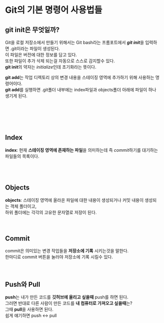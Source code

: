 Git의 기본 명령어 사용법들
 =====================
git init은 무엇일까?<br>
-------------
Git을 로컬 저장소에서 만들기 위해서는 Git bash라는 프롬포트에서 ***git init***을 입력하면 .git이라는 파일이 생성된다.<br>
이 파일은 버전에 대한 정보를 담고 있다.<br>
또한 파일이 추가 삭제 되는걸 자동으로 스스로 감지할수 있다.<br>
**git init**의 약자는 *initialize*인데 초기화라는 뜻이다.<br>

**git add**는 작업 디렉토리 상의 변경 내용을 스테이징 영역에 추가하기 위해 사용하는 명령어이다.<br>
**git add**를 실행하면 .git폴더 내부에는 index파일과 objects폴더 아래에 파일이 하나 생기게 된다.<br>
<br>
<br>
<br>
<br>
<br>

Index
----------
**index**: 현재 **스테이징 영역에 존재하는 파일**을 의미하는데 즉 *commit*하기를 대기하는 파일들의 목록이다.
<br>
<br>
<br>
<br>

Objects
---------
**objects**: 스테이징 영역에 올라온 파일에 대한 내용이 생성되거나 커밋 내용이 생성되는 객체 폴더이고,<br>
하위 폴더에는 각각의 고유한 문자열로 저장이 된다.<br>
<br>
<br>

Commit
-------
commit은 의미있는 변경 작업들을 **저장소에 기록** 시키는것을 말한다.<br>
한마디로 commit 버튼을 눌러야 저장소에 기록 시킬수 있다.<br>
<br>
<br>

Push와 Pull
------------
**push**는 내가 만든 코드를 **깃허브에 올리고 싶을때** push를 하면 된다.<br>
그러면 반대로 다른 사람이 만든 코드를 **내 컴퓨터로 가져오고 싶을때**는?<br>
그때 **pull**을 사용하면 된다.<br>
쉽게 얘기하면 push <-> pull
